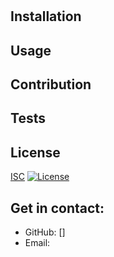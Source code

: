# 
## 
## 
## Installation

## Usage

## Contribution

## Tests

## License
[ISC](https://opensource.org/license/isc-license-txt)
[![License](https://img.shields.io/badge/License-ISC-blue.svg)](https://opensource.org/licenses/ISC)
## Get in contact:

- GitHub: []
- Email: 